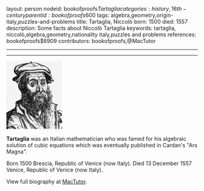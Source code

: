 layout: person
nodeid: bookofproofs$Tartaglia
categories: history,16th-century
parentid: bookofproofs$600
tags: algebra,geometry,origin-italy,puzzles-and-problems
title: Tartaglia, Niccolò
born: 1500
died: 1557
description: Some facts about Niccolò Tartaglia
keywords: tartaglia, niccolò,algebra,geometry,nationality italy,puzzles and problems
references: bookofproofs$6909
contributors: bookofproofs,@MacTutor

---


---

![Tartaglia.jpg](https://github.com/bookofproofs/bookofproofs.github.io/blob/main/_sources/_assets/images/portraits/Tartaglia.jpg?raw=true)

**Tartaglia** was an Italian mathematician who was famed for his algebraic solution of cubic equations which was eventually published in Cardan's "Ars Magna".

Born 1500 Brescia, Republic of Venice (now Italy). Died 13 December 1557 Venice, Republic of Venice (now Italy).


View full biography at [MacTutor](https://mathshistory.st-andrews.ac.uk/Biographies/Tartaglia/).